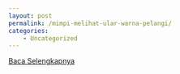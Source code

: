 ```yaml
---
layout: post
permalink: /mimpi-melihat-ular-warna-pelangi/
categories:
    - Uncategorized
---
```


[Baca Selengkapnya](/05)